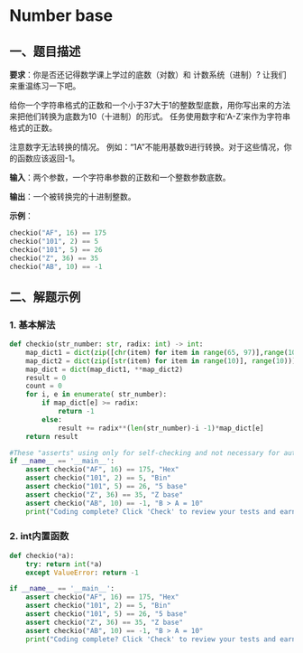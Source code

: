 # Number base


## 一、题目描述

**要求**：你是否还记得数学课上学过的底数（对数）和 计数系统（进制）? 让我们来重温练习一下吧。

给你一个字符串格式的正数和一个小于37大于1的整数型底数，用你写出来的方法来把他们转换为底数为10（十进制）的形式。 任务使用数字和‘A-Z’来作为字符串格式的正数。

注意数字无法转换的情况。 例如：“1A”不能用基数9进行转换。对于这些情况，你的函数应该返回-1。

**输入**：两个参数，一个字符串参数的正数和一个整数参数底数。

**输出**：一个被转换完的十进制整数。

**示例**：

```python
checkio("AF", 16) == 175
checkio("101", 2) == 5
checkio("101", 5) == 26
checkio("Z", 36) == 35
checkio("AB", 10) == -1
```


## 二、解题示例

### 1. 基本解法

```python
def checkio(str_number: str, radix: int) -> int:
    map_dict1 = dict(zip([chr(item) for item in range(65, 97)],range(10, 37)))
    map_dict2 = dict(zip([str(item) for item in range(10)], range(10)))
    map_dict = dict(map_dict1, **map_dict2)
    result = 0
    count = 0
    for i, e in enumerate( str_number):
        if map_dict[e] >= radix:
            return -1
        else:
            result += radix**(len(str_number)-i -1)*map_dict[e]
    return result

#These "asserts" using only for self-checking and not necessary for auto-testing
if __name__ == '__main__':
    assert checkio("AF", 16) == 175, "Hex"
    assert checkio("101", 2) == 5, "Bin"
    assert checkio("101", 5) == 26, "5 base"
    assert checkio("Z", 36) == 35, "Z base"
    assert checkio("AB", 10) == -1, "B > A = 10"
    print("Coding complete? Click 'Check' to review your tests and earn cool rewards!")

```


### 2. int内置函数

```python
def checkio(*a):
    try: return int(*a)
    except ValueError: return -1

if __name__ == '__main__':
    assert checkio("AF", 16) == 175, "Hex"
    assert checkio("101", 2) == 5, "Bin"
    assert checkio("101", 5) == 26, "5 base"
    assert checkio("Z", 36) == 35, "Z base"
    assert checkio("AB", 10) == -1, "B > A = 10"
    print("Coding complete? Click 'Check' to review your tests and earn cool rewards!")

```